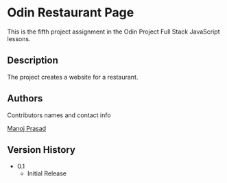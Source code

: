 # Odin Restaurant Page

This is the fifth project assignment in the Odin Project Full Stack JavaScript lessons.

## Description

The project creates a website for a restaurant.

## Authors

Contributors names and contact info

[Manoj Prasad](mailto:manoj.the.yogi@gmail.com)

## Version History

* 0.1
    * Initial Release
